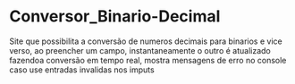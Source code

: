 # Conversor_Binario-Decimal
 Site que possibilita a conversão de numeros decimais para binarios e vice verso, ao preencher um campo, instantaneamente o outro é atualizado fazendoa conversão em tempo real, mostra mensagens de erro no console caso use entradas invalidas nos imputs
